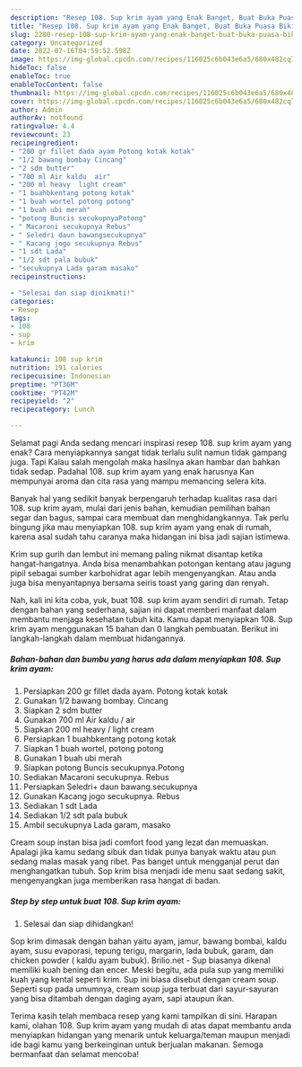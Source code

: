 ```yaml
---
description: "Resep 108. Sup krim ayam yang Enak Banget, Buat Buka Puasa Bikin Ngiler"
title: "Resep 108. Sup krim ayam yang Enak Banget, Buat Buka Puasa Bikin Ngiler"
slug: 2280-resep-108-sup-krim-ayam-yang-enak-banget-buat-buka-puasa-bikin-ngiler
category: Uncategorized
date: 2022-07-16T04:59:52.598Z
image: https://img-global.cpcdn.com/recipes/116025c6b043e6a5/680x482cq70/108-sup-krim-ayam-foto-resep-utama.jpg
hideToc: false
enableToc: true
enableTocContent: false
thumbnail: https://img-global.cpcdn.com/recipes/116025c6b043e6a5/680x482cq70/108-sup-krim-ayam-foto-resep-utama.jpg
cover: https://img-global.cpcdn.com/recipes/116025c6b043e6a5/680x482cq70/108-sup-krim-ayam-foto-resep-utama.jpg
author: Admin
authorAv: notfound
ratingvalue: 4.4
reviewcount: 23
recipeingredient:
- "200 gr fillet dada ayam Potong kotak kotak"
- "1/2 bawang bombay Cincang"
- "2 sdm butter"
- "700 ml Air kaldu  air"
- "200 ml heavy  light cream"
- "1 buahbkentang potong kotak"
- "1 buah wortel potong potong"
- "1 buah ubi merah"
- "potong Buncis secukupnyaPotong"
- " Macaroni secukupnya Rebus"
- " Seledri daun bawangsecukupnya"
- " Kacang jogo secukupnya Rebus"
- "1 sdt Lada"
- "1/2 sdt pala bubuk"
- "secukupnya Lada garam masako"
recipeinstructions:

- "Selesai dan siap dinikmati!"
categories:
- Resep
tags:
- 108
- sup
- krim

katakunci: 108 sup krim 
nutrition: 191 calories
recipecuisine: Indonesian
preptime: "PT36M"
cooktime: "PT42M"
recipeyield: "2"
recipecategory: Lunch

---
```



Selamat pagi Anda sedang mencari inspirasi resep 108. sup krim ayam yang enak? Cara menyiapkannya sangat tidak terlalu sulit namun tidak gampang juga. Tapi Kalau salah mengolah maka hasilnya akan hambar dan bahkan tidak sedap. Padahal 108. sup krim ayam yang enak harusnya Kan mempunyai aroma dan cita rasa yang mampu memancing selera kita.


Banyak hal yang sedikit banyak berpengaruh terhadap kualitas rasa dari 108. sup krim ayam, mulai dari jenis bahan, kemudian pemilihan bahan segar dan bagus, sampai cara membuat dan menghidangkannya. Tak perlu bingung jika mau menyiapkan 108. sup krim ayam yang enak di rumah, karena asal sudah tahu caranya maka hidangan ini bisa jadi sajian istimewa.

Krim sup gurih dan lembut ini memang paling nikmat disantap ketika hangat-hangatnya. Anda bisa menambahkan potongan kentang atau jagung pipil sebagai sumber karbohidrat agar lebih mengenyangkan. Atau anda juga bisa menyantapnya bersama seiris toast yang garing dan renyah.


Nah, kali ini kita coba, yuk, buat 108. sup krim ayam sendiri di rumah. Tetap dengan bahan yang sederhana, sajian ini dapat memberi manfaat dalam membantu menjaga kesehatan tubuh kita. Kamu dapat menyiapkan 108. Sup krim ayam menggunakan 15 bahan dan 0 langkah pembuatan. Berikut ini langkah-langkah dalam membuat hidangannya.

<!--inarticleads1-->

##### Bahan-bahan dan bumbu yang harus ada dalam menyiapkan 108. Sup krim ayam:

1. Persiapkan 200 gr fillet dada ayam. Potong kotak kotak
1. Gunakan 1/2 bawang bombay. Cincang
1. Siapkan 2 sdm butter
1. Gunakan 700 ml Air kaldu / air
1. Siapkan 200 ml heavy / light cream
1. Persiapkan 1 buahbkentang potong kotak
1. Siapkan 1 buah wortel, potong potong
1. Gunakan 1 buah ubi merah
1. Siapkan potong Buncis secukupnya.Potong
1. Sediakan  Macaroni secukupnya. Rebus
1. Persiapkan  Seledri+ daun bawang.secukupnya
1. Gunakan  Kacang jogo secukupnya. Rebus
1. Sediakan 1 sdt Lada
1. Sediakan 1/2 sdt pala bubuk
1. Ambil secukupnya Lada garam, masako


Cream soup instan bisa jadi comfort food yang lezat dan memuaskan. Apalagi jika kamu sedang sibuk dan tidak punya banyak waktu atau pun sedang malas masak yang ribet. Pas banget untuk mengganjal perut dan menghangatkan tubuh. Sop krim bisa menjadi ide menu saat sedang sakit, mengenyangkan juga memberikan rasa hangat di badan. 

<!--inarticleads2-->

##### Step by step untuk buat 108. Sup krim ayam:


1. Selesai dan siap dihidangkan!

Sop krim dimasak dengan bahan yaitu ayam, jamur, bawang bombai, kaldu ayam, susu evaporasi, tepung terigu, margarin, lada bubuk, garam, dan chicken powder ( kaldu ayam bubuk). Brilio.net - Sup biasanya dikenal memiliki kuah bening dan encer. Meski begitu, ada pula sup yang memiliki kuah yang kental seperti krim. Sup ini biasa disebut dengan cream soup. Seperti sup pada umumnya, cream soup juga terbuat dari sayur-sayuran yang bisa ditambah dengan daging ayam, sapi ataupun ikan. 

Terima kasih telah membaca resep yang kami tampilkan di sini. Harapan kami, olahan 108. Sup krim ayam yang mudah di atas dapat membantu anda menyiapkan hidangan yang menarik untuk keluarga/teman maupun menjadi ide bagi kamu yang berkeinginan untuk berjualan makanan. Semoga bermanfaat dan selamat mencoba!
